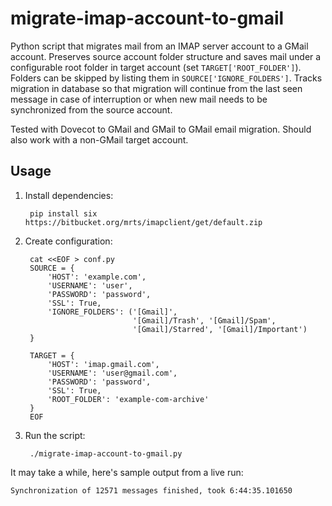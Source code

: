 migrate-imap-account-to-gmail
=============================

Python script that migrates mail from an IMAP server account to a GMail
account. Preserves source account folder structure and saves mail under a
configurable root folder in target account (set `TARGET['ROOT_FOLDER']`).
Folders can be skipped by listing them in `SOURCE['IGNORE_FOLDERS']`.
Tracks migration in database so that migration will continue from the last seen
message in case of interruption or when new mail needs to be synchronized from
the source account.

Tested with Dovecot to GMail and GMail to GMail email migration.
Should also work with a non-GMail target account.

Usage
-----

1. Install dependencies:

        pip install six https://bitbucket.org/mrts/imapclient/get/default.zip

1. Create configuration:

        cat <<EOF > conf.py
        SOURCE = {
            'HOST': 'example.com',
            'USERNAME': 'user',
            'PASSWORD': 'password',
            'SSL': True,
            'IGNORE_FOLDERS': ('[Gmail]',
                               '[Gmail]/Trash', '[Gmail]/Spam',
                               '[Gmail]/Starred', '[Gmail]/Important')
        }

        TARGET = {
            'HOST': 'imap.gmail.com',
            'USERNAME': 'user@gmail.com',
            'PASSWORD': 'password',
            'SSL': True,
            'ROOT_FOLDER': 'example-com-archive'
        }
        EOF

1. Run the script:

        ./migrate-imap-account-to-gmail.py

It may take a while, here's sample output from a live run:

    Synchronization of 12571 messages finished, took 6:44:35.101650
